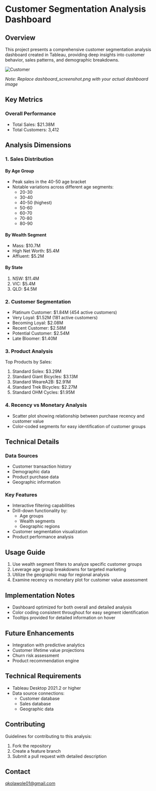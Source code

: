 # Customer Segmentation Analysis Dashboard

## Overview
This project presents a comprehensive customer segmentation analysis dashboard created in Tableau, providing deep insights into customer behavior, sales patterns, and demographic breakdowns.

![Customer](https://github.com/user-attachments/assets/721bebd5-4a52-4663-b969-560bb538d3e7)

*Note: Replace dashboard_screenshot.png with your actual dashboard image*

## Key Metrics

### Overall Performance
- Total Sales: $21.38M
- Total Customers: 3,412

## Analysis Dimensions

### 1. Sales Distribution

#### By Age Group
- Peak sales in the 40-50 age bracket
- Notable variations across different age segments:
  - 20-30
  - 30-40
  - 40-50 (highest)
  - 50-60
  - 60-70
  - 70-80
  - 80-90

#### By Wealth Segment
- Mass: $10.7M
- High Net Worth: $5.4M
- Affluent: $5.2M

#### By State
1. NSW: $11.4M
2. VIC: $5.4M
3. QLD: $4.5M

### 2. Customer Segmentation
- Platinum Customer: $1.84M (454 active customers)
- Very Loyal: $1.52M (181 active customers)
- Becoming Loyal: $2.08M
- Recent Customer: $2.58M
- Potential Customer: $2.54M
- Late Bloomer: $1.40M

### 3. Product Analysis
Top Products by Sales:
1. Standard Solex: $3.29M
2. Standard Giant Bicycles: $3.13M
3. Standard WeareA2B: $2.91M
4. Standard Trek Bicycles: $2.27M
5. Standard OHM Cycles: $1.95M

### 4. Recency vs Monetary Analysis
- Scatter plot showing relationship between purchase recency and customer value
- Color-coded segments for easy identification of customer groups

## Technical Details

### Data Sources
- Customer transaction history
- Demographic data
- Product purchase data
- Geographic information

### Key Features
- Interactive filtering capabilities
- Drill-down functionality by:
  - Age groups
  - Wealth segments
  - Geographic regions
- Customer segmentation visualization
- Product performance analysis

## Usage Guide
1. Use wealth segment filters to analyze specific customer groups
2. Leverage age group breakdowns for targeted marketing
3. Utilize the geographic map for regional analysis
4. Examine recency vs monetary plot for customer value assessment

## Implementation Notes
- Dashboard optimized for both overall and detailed analysis
- Color coding consistent throughout for easy segment identification
- Tooltips provided for detailed information on hover

## Future Enhancements
- Integration with predictive analytics
- Customer lifetime value projections
- Churn risk assessment
- Product recommendation engine

## Technical Requirements
- Tableau Desktop 2021.2 or higher
- Data source connections:
  - Customer database
  - Sales database
  - Geographic data

## Contributing
Guidelines for contributing to this analysis:
1. Fork the repository
2. Create a feature branch
3. Submit a pull request with detailed description


## Contact
qkolawole01@gmail.com
